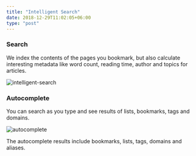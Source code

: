 ```yaml
---
title: "Intelligent Search"
date: 2018-12-29T11:02:05+06:00
type: "post"
---
```


### Search

We index the contents of the pages you bookmark, but also calculate interesting metadata like word count, reading time, author and topics for articles.

![intelligent-search](https://camo.githubusercontent.com/e41a0a12d5c01f74c83925cabb4db4115003c068/68747470733a2f2f692e696d6775722e636f6d2f324d6c786732332e706e67)


### Autocomplete

You can search as you type and see results of lists, bookmarks, tags and domains.

![autocomplete](https://camo.githubusercontent.com/e294eb6f5c0065fe19c473785c56ede938948f9c/68747470733a2f2f692e696d6775722e636f6d2f73474f444752502e676966)

The autocomplete results include bookmarks, lists, tags, domains and aliases.
